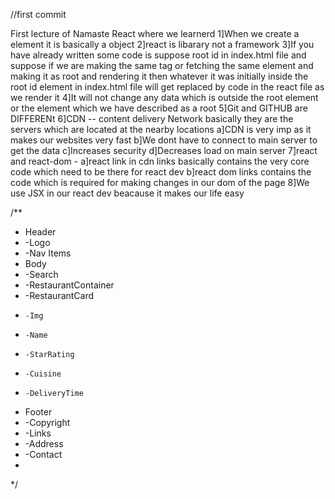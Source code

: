 //first commit



First lecture of Namaste React where we learnerd
1]When we create a element it is basically a object
2]react is libarary not a framework
3]If you have already written some code is suppose root id in index.html file and suppose if we are making the same tag or fetching the same element and making it as root and rendering it then whatever it was initially inside the root id element in index.html file will get replaced by code in the react file as we render it
4]It will not change any data which is outside the root element or the element which we have described as a root
5]Git and GITHUB are DIFFERENt
6]CDN -- content delivery Network basically they are the servers which are located at the nearby locations
         a]CDN is very imp as it makes our websites very fast
         b]We dont have to connect to main server to get the data 
         c]Increases security
         d]Decreases load on main server
7]react and react-dom -
      a]react link in cdn links basically contains the very core code which need to be there for react dev
      b]react dom links contains the code which is required for making changes in our dom of the page
8]We use JSX in our react dev beacause it makes our life easy




/**
 * Header
 *  -Logo
 *  -Nav Items
 * Body
 *  -Search
 *  -RestaurantContainer
 *  -RestaurantCard
 *     -Img
 *     -Name
 *     -StarRating
 *     -Cuisine
 *     -DeliveryTime
 * Footer
 *  -Copyright
 *  -Links
 *  -Address
 *  -Contact
 *
 */

